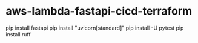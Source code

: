 # aws-lambda-fastapi-cicd-terraform

pip install fastapi
pip install "uvicorn[standard]"
pip install -U pytest
pip install ruff
